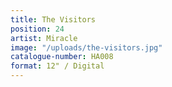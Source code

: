 ```yaml
---
title: The Visitors
position: 24
artist: Miracle
image: "/uploads/the-visitors.jpg"
catalogue-number: HA008
format: 12" / Digital
---
```


